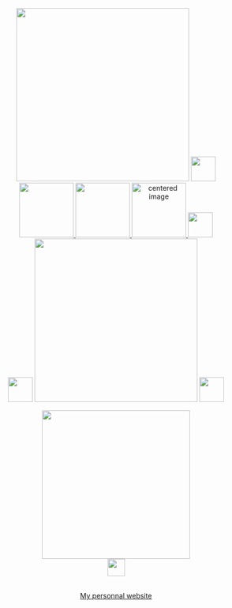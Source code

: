 <div align=center>
<img src="https://cdn.discordapp.com/attachments/788192013802930177/833497674169843762/welcome.png" width="350"> 
  <img src="https://cdn.discordapp.com/attachments/566328342723297290/704383234347237436/invisible.png" width="50">
  <br>
<a href="https://discord.bio/p/sykho" rel="noopener noreferrer" target="_blank"><img src="https://cdn.discordapp.com/attachments/788192013802930177/833499519039045662/discord.png" width="110" class="center"> </a>
  <a href="https://soundcloud.com/sykhottv" rel="noopener noreferrer" target="_blank"><img src="https://cdn.discordapp.com/attachments/788192013802930177/833500191616925696/soundcloud.png" width="110" class="center">  </a>
  <a href="https://github.com/Sykhodev" rel="noopener noreferrer" target="_blank"><img src="https://cdn.discordapp.com/attachments/788192013802930177/833500045797097572/git.png" width="110" alt="centered image"> </a>
  <img src="https://cdn.discordapp.com/attachments/566328342723297290/704383234347237436/invisible.png" width="50">
  <br>
  <img src="https://cdn.discordapp.com/attachments/566328342723297290/704383234347237436/invisible.png" width="50">
  <img src="https://cdn.discordapp.com/attachments/788192013802930177/833495847895302185/about.png" width="330">
  <img src="https://cdn.discordapp.com/attachments/566328342723297290/704383234347237436/invisible.png" width="50">
  <p><a href="https://discord.gg/eRnJzeQgc6" rel="noopener noreferrer" target="_blank"><img src="https://cdn.discordapp.com/attachments/788192013802930177/833504728574853130/discbot.png" width="300"> </a><br><img src="https://cdn.discordapp.com/attachments/566328342723297290/704383234347237436/invisible.png" width="35"></p>
  <br>
  <center><a href="https://sykho.discbot.org" >My personnal website </a></center>
